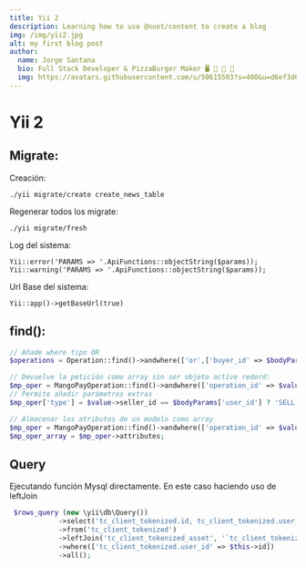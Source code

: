 ```yaml
---
title: Yii 2
description: Learning how to use @nuxt/content to create a blog
img: /img/yii2.jpg
alt: my first blog post
author:
  name: Jorge Santana
  bio: Full Stack Developer & PizzaBurger Maker 🖥️ 🍕 🍔 🎸
  img: https://avatars.githubusercontent.com/u/50615503?s=400&u=d6ef3d6548024516b1ca246386958bf32843607c&v=4
---
```

# Yii 2

## Migrate:

Creación:
```
./yii migrate/create create_news_table
```
Regenerar todos los migrate:
```
./yii migrate/fresh
```
Log del sistema:
```
Yii::error('PARAMS => '.ApiFunctions::objectString($params));
Yii::warning('PARAMS => '.ApiFunctions::objectString($params));
```

Url Base del sistema:

`Yii::app()->getBaseUrl(true)`

## find():

```php
// Añade where tipo OR
$operations = Operation::find()->andwhere(['or',['buyer_id' => $bodyParams['user_id']],['seller_id' => $bodyParams['user_id']]])->all();

// Devuelve la petición como array sin ser objeto active redord:
$mp_oper = MangoPayOperation::find()->andwhere(['operation_id' => $value->id])->asArray()->one();
// Permite añadir parámetros extras
$mp_oper['type'] = $value->seller_id == $bodyParams['user_id'] ? 'SELL' : 'BUY';

// Almacenar los atributos de un modelo como array
$mp_oper = MangoPayOperation::find()->andwhere(['operation_id' => $value->id])->one();
$mp_oper_array = $mp_oper->attributes;
```

## Query

Ejecutando función Mysql directamente. En este caso haciendo uso de leftJoin

```php
 $rows_query (new \yii\db\Query())
            ->select('tc_client_tokenized.id, tc_client_tokenized.user_id, tc_client_tokenized.landing_page_url, tc_client_tokenized.active, tc_client_tokenized_asset.ts_asset_id')
            ->from('tc_client_tokenized')
            ->leftJoin('tc_client_tokenized_asset', '`tc_client_tokenized`.`id` = `tc_client_tokenized_asset`.`client_tokenized_id`')
            ->where(['tc_client_tokenized.user_id' => $this->id])
            ->all();
```